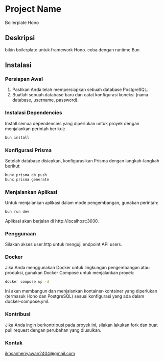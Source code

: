 # Project Name
Boilerplate Hono

## Deskripsi
bikin boilerplate untuk framework Hono. coba dengan runtime Bun

## Instalasi

### Persiapan Awal
1. Pastikan Anda telah mempersiapkan sebuah database PostgreSQL.
2. Buatlah sebuah database baru dan catat konfigurasi koneksi (nama database, username, password).

### Instalasi Dependencies
Install semua dependencies yang diperlukan untuk proyek dengan menjalankan perintah berikut:

```sh
bun install
```

### Konfigurasi Prisma
Setelah database disiapkan, konfigurasikan Prisma dengan langkah-langkah berikut:

```sh
bunx prisma db push
bunx prisma generate
```
### Menjalankan Aplikasi
Untuk menjalankan aplikasi dalam mode pengembangan, gunakan perintah:
```sh
bun run dev
```
Aplikasi akan berjalan di http://localhost:3000.


### Penggunaan
Silakan akses user.http untuk menguji endpoint API users.

### Docker
Jika Anda menggunakan Docker untuk lingkungan pengembangan atau produksi, gunakan Docker Compose untuk menjalankan proyek:
```sh
docker compose up -d
```

Ini akan membangun dan menjalankan kontainer-kontainer yang diperlukan (termasuk Hono dan PostgreSQL) sesuai konfigurasi yang ada dalam docker-compose.yml.

### Kontribusi
Jika Anda ingin berkontribusi pada proyek ini, silakan lakukan fork dan buat pull request dengan perubahan yang diusulkan.

### Kontak
ikhsanheriyawan2404@gmail.com

